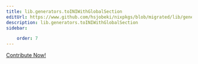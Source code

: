 ```yaml
---
title: lib.generators.toINIWithGlobalSection
editUrl: https://www.github.com/hsjobeki/nixpkgs/blob/migrated/lib/generators.nix#L171C28
description: lib.generators.toINIWithGlobalSection
sidebar:

    order: 7
---
```


<a href="https://www.github.com/hsjobeki/nixpkgs/blob/migrated/lib/generators.nix#L171C28">Contribute Now!</a>



